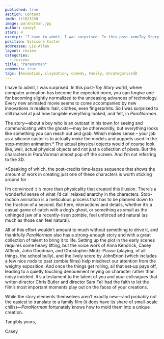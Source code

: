 ```yaml
---
published: true
section: Content
imdb: tt1623288
image: paranorman.jpg
author: caseyt
stars: 4
excerpt: "I have to admit, I was surprised. In this post-<em>Toy Story </em>world, where computer animation has become the expected norm, you can forgive one for becoming slightly normalized to the unceasing advances of technology. "
position: Silicone Caster
addressee: Liz Allen
layout: review
categories:
  - reviews
title: "ParaNorman"
comments: true
tags: [Animation, claymation, comedy, Family, Uncategorized]
---
```

<p>I have to admit, I was surprised. In this post-<em>Toy Story </em>world, where computer animation has become the expected norm, you can forgive one for becoming slightly normalized to the unceasing advances of technology. Every new animated movie seems to come accompanied by new innovations in realism: hair, clothes, even fingerprints. So I was surprised to still marvel at just how tangible everything looked, and felt, in <em>ParaNorman</em>.</p>
<p>The story&mdash;about a boy who is an outcast in his town for seeing and communicating with the ghosts&mdash;may be otherworldly, but everything looks like something you can reach out and grab. Which makes sense &ndash; your job as a silicone caster is to actually <em>make</em> the models and puppets used in the stop-motion animation.* The actual physical objects would of course look like, well, actual physical objects and not just a collection of pixels. But the characters in <em>ParaNorman</em> almost pop off the screen. And I&rsquo;m not referring to the 3D.&nbsp;</p>
<p>*Speaking of which, the post-credits time-lapse sequence that shows the amount of work in creating just one of these characters is worth sticking around for</p>
<p>I&rsquo;m convinced it &rsquo;s more than physicality that created this illusion. There&rsquo;s a wonderful sense of what I&rsquo;d call relaxed anarchy in the characters. Stop-motion animation is a meticulous process that has to be planned down to the fraction of a second. But here, interactions and details, whether it&rsquo;s a casual game of catch with a dog&rsquo;s ghost, or something as small as the unhinged jaw of a recently-risen zombie, feel unforced and natural (as much as those can feel natural).</p>
<p>All of this effort wouldn&rsquo;t amount to much without something to drive it, and thankfully <em>ParaNorman</em> also has a strong-enough story and with a great collection of talent to bring it to life. Setting up the plot in the early scenes requires some heavy lifting, but the voice work of Anna Kendrick, Casey Affleck, John Goodman, and Christopher Mintz-Plasse (playing, of all things, the school bully), and the lively score by JohnBrion (which includes a few nice nods to past zombie films) help misdirect our attention from the weighty exposition. And once the things get rolling, all that set-up pays off, leading to a quietly touching denouement relying on character rather than noisy incident. It&rsquo;s a testament to the talent of you and your colleagues that writer-director Chris Butler and director Sam Fell had the faith to let the film&rsquo;s most important moments play out on the faces of your creations.</p>
<p>While the story elements themselves aren&#8217;t exactly new&mdash;and probably not the easiest to translate to a family film (it does have its share of small-scale chills)&mdash;<em>ParaNorman</em>&nbsp;fortunately knows how to mold them into a unique creation.</p>
<p>Tangibly yours,</p>
<p>Casey</p>
